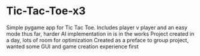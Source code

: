 # Tic-Tac-Toe-x3
Simple pygame app for Tic Tac Toe. Includes player v player and an easy mode thus far, harder AI implementation in is in the works
Project created in a day, lots of room for optimization
Created as a preface to group project, wanted some GUI and game creation experience first
